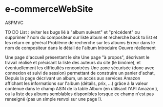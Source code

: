 ﻿# e-commerceWebSite
ASPMVC

TO DO List : 
éviter les bugs lié à "album suivant" et "précédent" ou supprimer ? 
nom du compositeur sur liste album et recherche
back to list
et les return en général
Problème de recherche sur les albums
Erreur dans le nom de compositeur dans le détail de l'album
Introduire Oeuvre réellement 


Une page d'accueil présentant le site
Une page "à propos", décrivant le travail réalisé et précisant la liste des auteurs du site (le binôme), et éventuellement les difficultés rencontrées 
Une zone sécurisée (donc avec connexion et suivi de session) permettant de construire un panier d'achat,
Depuis la page décrivant un album, un accès aux services Amazon affichant les informations sur l'album (détails, prix, ...) grâce à la valeur contenue dans le champ ASIN de la table Album (en utilisant l'API Amazon ),
 ou la liste des albums semblables disponibles lorsque ce champ n'est pas renseigné (pas un simple renvoi sur une page !). 
